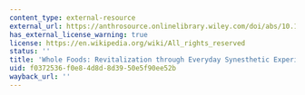 ```yaml
---
content_type: external-resource
external_url: https://anthrosource.onlinelibrary.wiley.com/doi/abs/10.1525/ahu.2000.25.2.120
has_external_license_warning: true
license: https://en.wikipedia.org/wiki/All_rights_reserved
status: ''
title: 'Whole Foods: Revitalization through Everyday Synesthetic Experience'
uid: f0372536-f0e8-4d8d-8d39-50e5f90ee52b
wayback_url: ''
---
```

